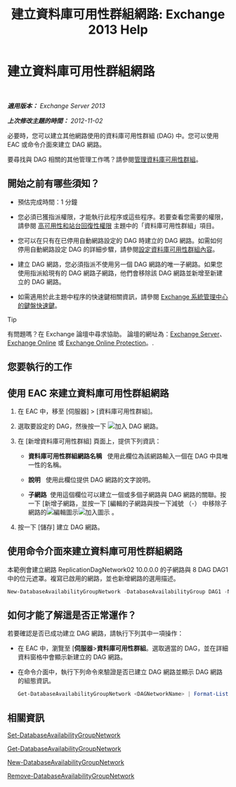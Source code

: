 ﻿---
title: '建立資料庫可用性群組網路: Exchange 2013 Help'
TOCTitle: 建立資料庫可用性群組網路
ms:assetid: 6caec7be-788a-4058-87a7-f31c575b870c
ms:mtpsurl: https://technet.microsoft.com/zh-tw/library/Dd298051(v=EXCHG.150)
ms:contentKeyID: 50473442
ms.date: 05/21/2018
mtps_version: v=EXCHG.150
ms.translationtype: MT
---

# 建立資料庫可用性群組網路

 

_**適用版本：** Exchange Server 2013_

_**上次修改主題的時間：** 2012-11-02_

必要時，您可以建立其他網路使用的資料庫可用性群組 (DAG) 中。您可以使用 EAC 或命令介面來建立 DAG 網路。

要尋找與 DAG 相關的其他管理工作嗎？請參閱[管理資料庫可用性群組](managing-database-availability-groups-exchange-2013-help.md)。

## 開始之前有哪些須知？

  - 預估完成時間：1 分鐘

  - 您必須已獲指派權限，才能執行此程序或這些程序。若要查看您需要的權限，請參閱 [高可用性和站台回復性權限](high-availability-and-site-resilience-permissions-exchange-2013-help.md) 主題中的「資料庫可用性群組」項目。

  - 您可以在只有在已停用自動網路設定的 DAG 時建立的 DAG 網路。如需如何停用自動網路設定 DAG 的詳細步驟，請參閱[設定資料庫可用性群組內容](configure-database-availability-group-properties-exchange-2013-help.md)。

  - 建立 DAG 網路，您必須指派不使用另一個 DAG 網路的唯一子網路。如果您使用指派給現有的 DAG 網路子網路，他們會移除該 DAG 網路並新增至新建立的 DAG 網路。

  - 如需適用於此主題中程序的快速鍵相關資訊，請參閱 [Exchange 系統管理中心的鍵盤快速鍵](keyboard-shortcuts-in-the-exchange-admin-center-exchange-online-protection-help.md)。


> [!TIP]  
> 有問題嗎？在 Exchange 論壇中尋求協助。 論壇的網址為：<a href="https://go.microsoft.com/fwlink/p/?linkid=60612">Exchange Server</a>、 <a href="https://go.microsoft.com/fwlink/p/?linkid=267542">Exchange Online</a> 或 <a href="https://go.microsoft.com/fwlink/p/?linkid=285351">Exchange Online Protection</a>。.




## 您要執行的工作

## 使用 EAC 來建立資料庫可用性群組網路

1.  在 EAC 中，移至 \[伺服器\] \> \[資料庫可用性群組\]。

2.  選取要設定的 DAG，然後按一下 ![加入 DAG 網路](images/Dd298051.befcdc4e-7f7a-451d-a0a8-608c79f5d186(EXCHG.150).gif "加入 DAG 網路")。

3.      
    在 \[新增資料庫可用性群組\] 頁面上，提供下列資訊：
    
      - **資料庫可用性群組網路名稱**   使用此欄位為該網路輸入一個在 DAG 中具唯一性的名稱。
    
      - **說明**   使用此欄位提供 DAG 網路的文字說明。
    
      - **子網路**  使用這個欄位可以建立一個或多個子網路與 DAG 網路的關聯。按一下 \[新增子網路，並按一下 \[編輯的子網路與按一下減號 （-） 中移除子網路的![編輯圖示](images/JJ218640.6f53ccb2-1f13-4c02-bea0-30690e6ea71d(EXCHG.150).gif "編輯圖示")![加入圖示](images/JJ218640.c1e75329-d6d7-4073-a27d-498590bbb558(EXCHG.150).gif "加入圖示") 。

4.  按一下 \[儲存\] 建立 DAG 網路。

## 使用命令介面來建立資料庫可用性群組網路

本範例會建立網路 ReplicationDagNetwork02 10.0.0.0 的子網路與 8 DAG DAG1 中的位元遮罩。複寫已啟用的網路，並也新增網路的選用描述。

```powershell
New-DatabaseAvailabilityGroupNetwork -DatabaseAvailabilityGroup DAG1 -Name ReplicationDagNetwork02 -Description "Replication network 2" -Subnets 10.0.0.0/8 -ReplicationEnabled:$True
```

## 如何才能了解這是否正常運作？

若要確認是否已成功建立 DAG 網路，請執行下列其中一項操作：

  - 在 EAC 中，瀏覽至 \[**伺服器**\>**資料庫可用性群組**。選取適當的 DAG，並在詳細資料窗格中會顯示新建立的 DAG 網路。

  - 在命令介面中，執行下列命令來驗證是否已建立 DAG 網路並顯示 DAG 網路的組態資訊。
    
    ```powershell
    Get-DatabaseAvailabilityGroupNetwork <DAGNetworkName> | Format-List
    ```

## 相關資訊

[Set-DatabaseAvailabilityGroupNetwork](https://technet.microsoft.com/zh-tw/library/dd298008\(v=exchg.150\))

[Get-DatabaseAvailabilityGroupNetwork](https://technet.microsoft.com/zh-tw/library/dd297938\(v=exchg.150\))

[New-DatabaseAvailabilityGroupNetwork](https://technet.microsoft.com/zh-tw/library/dd335225\(v=exchg.150\))

[Remove-DatabaseAvailabilityGroupNetwork](https://technet.microsoft.com/zh-tw/library/dd298131\(v=exchg.150\))


